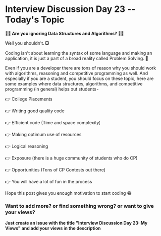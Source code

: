 # Interview Discussion Day 23 -- Today's Topic

**🤔💭 Are you ignoring Data Structures and Algorithms? 💭🤔**

Well you shouldn't. ❎

Coding isn't about learning the syntax of some language and making an application, it is just a part of a broad reality called Problem Solving. 🤩

Even if you are a developer there are tons of reason why you should work with algorithms, reasoning and competitive programming as well. And especially if you are a student, you should focus on these topic, here are some examples where data structures, algorithms, and competitive programming (in general) helps out students - 

👉 College Placements

👉 Writing good quality code 

👉 Efficient code (Time and space complexity)

👉 Making optimum use of resources

👉 Logical reasoning

👉 Exposure (there is a huge community of students who do CP)

👉 Opportunities (Tons of CP Contests out there)

👉 You will have a lot of fun in the process

Hope this post gives you enough motivation to start coding 😁

### Want to add more? or find something wrong? or want to give your views? 

**Just create an issue with the title "Interview Discussion Day 23: My Views" and add your views in the description**
